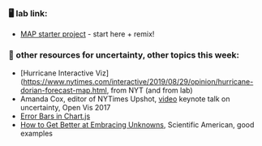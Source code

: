 ### 🖥️ lab link:
- [MAP starter project](https://glitch.com/edit/#!/satin-workable-surf?path=README.md%3A5%3A7) - start here + remix!

### 🤖 other resources for uncertainty, other topics this week:
- [Hurricane Interactive Viz](https://www.nytimes.com/interactive/2019/08/29/opinion/hurricane-dorian-forecast-map.html, from NYT (and from lab)
- Amanda Cox, editor of NYTimes Upshot, [video](https://www.youtube.com/watch?v=0L1tGo-DvD0) keynote talk on uncertainty, Open Vis 2017
- [Error Bars in Chart.js](https://handsondataviz.org/chartjs-error-bars.html)
- [How to Get Better at Embracing Unknowns](https://www.scientificamerican.com/article/how-to-get-better-at-embracing-unknowns/), Scientific American, good examples
